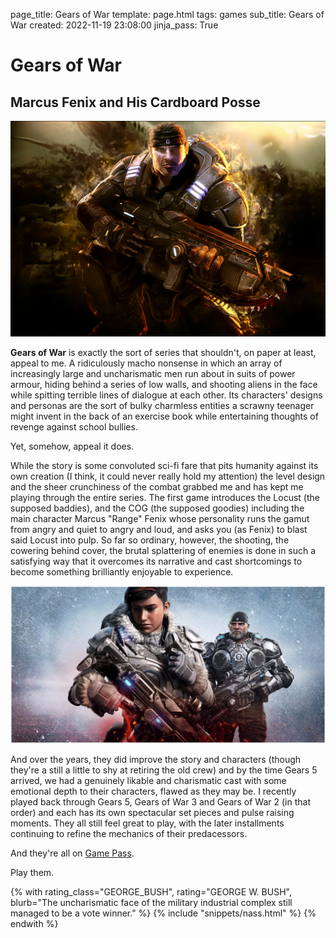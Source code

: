 page_title: Gears of War
template: page.html
tags: games
sub_title: Gears of War
created: 2022-11-19 23:08:00
jinja_pass: True

# Gears of War

## Marcus Fenix and His Cardboard Posse

![Marcus Fenix in pursuit of depth][gears]

**Gears of War** is exactly the sort of series that shouldn't, on paper at least, appeal to me. A ridiculously macho nonsense
in which an array of increasingly large and uncharismatic men run about in suits of power armour,
hiding behind a series of low walls, and shooting aliens in the face while spitting terrible lines of dialogue at each other.
Its characters' designs and personas are the sort of bulky charmless entities a scrawny teenager might invent in the
back of an exercise book while entertaining thoughts of revenge against school bullies.

Yet, somehow, appeal it does.
 
While the story is some convoluted sci-fi fare that pits humanity against its own creation (I think, it could never really hold my attention)
the level design and the sheer crunchiness of the combat grabbed me and has kept me playing through the entire series. The first game
introduces the Locust (the supposed baddies), and the COG (the supposed goodies) including the main character Marcus "Range" Fenix whose
personality runs the gamut from angry and quiet to angry and loud, and asks you (as Fenix) to blast said Locust into pulp. So far so ordinary,
however, the shooting, the cowering behind cover, the brutal splattering of enemies is done in such a satisfying way that it overcomes its
narrative and cast shortcomings to become something brilliantly enjoyable to experience.

![Gears 5's Kate, with Marcus who has grown a beard by way of character development][gears5]

And over the years, they did improve the story and characters (though they're a still a little to shy at retiring the old crew) and by the time
Gears 5 arrived, we had a genuinely likable and charismatic cast with some emotional depth to their characters, flawed as they may be.
I recently played back through Gears 5, Gears of War 3 and Gears of War 2 (in that order) and each has its own spectacular set pieces and
pulse raising moments. They all still feel great to play, with the later installments continuing to refine the mechanics of their predacessors.

And they're all on [Game Pass](https://www.xbox.com/en-GB/xbox-game-pass).

Play them.

[gears]: /resources/img/pages/gears-of-war.png "Marcus Fenix in pursuit of depth"
[gears5]: /resources/img/pages/gears-5.jpg "Gears 5's Kate, with Marcus who has grown a beard by way of character development"

<div>
    {% with rating_class="GEORGE_BUSH", rating="GEORGE W. BUSH",
        blurb="The uncharismatic face of the military industrial complex still managed to be a vote winner." %}
        {% include "snippets/nass.html" %}
    {% endwith %}
</div>

